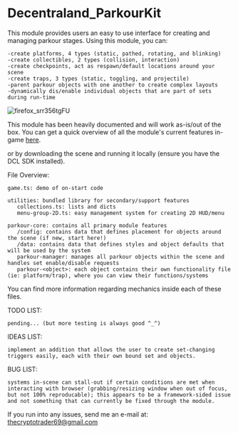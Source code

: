 # Decentraland_ParkourKit

This module provides users an easy to use interface for creating and managing parkour stages. Using this module, you can:

	-create platforms, 4 types (static, pathed, rotating, and blinking)
	-create collectibles, 2 types (collision, interaction)
	-create checkpoints, act as respawn/default locations around your scene
	-create traps, 3 types (static, toggling, and projectile)
	-parent parkour objects with one another to create complex layouts
	-dynamically dis/enable individual objects that are part of sets during run-time

![firefox_srr356tgFU](https://user-images.githubusercontent.com/91359820/197311376-d3ce5d3c-7389-4ebb-b073-38a30e7d5ec2.png)

This module has been heavily documented and will work as-is/out of the box. You can get a quick overview of all the module's current features in-game [here](https://decentraland-parkour-kit.herokuapp.com/).

or by downloading the scene and running it locally (ensure you have the DCL SDK installed).

File Overview:

	game.ts: demo of on-start code
	
	utilities: bundled library for secondary/support features
	   collections.ts: lists and dicts
	   menu-group-2D.ts: easy management system for creating 2D HUD/menu
	   
	parkour-core: contains all primary module features
	   /config: contains data that defines placement for objects around the scene (if new, start here!)
	   /data: contains data that defines styles and object defaults that will be used by the system
	   parkour-manager: manages all parkour objects within the scene and handles set enable/disable requests
	   parkour-<object>: each object contains their own functionality file (ie: platform/trap), where you can view their functions/systems

You can find more information regarding mechanics inside each of these files.

TODO LIST:

	pending... (but more testing is always good ^_^)

IDEAS LIST:

	implement an addition that allows the user to create set-changing triggers easily, each with their own bound set and objects.

BUG LIST:

	systems in-scene can stall-out if certain conditions are met when interacting with browser (grabbing/resizing window when out of focus, but not 100% reproducable); this appears to be a framework-sided issue and not something that can currently be fixed through the module.

If you run into any issues, send me an e-mail at: 
  thecryptotrader69@gmail.com
